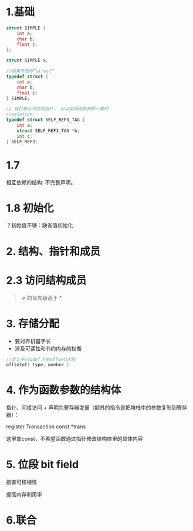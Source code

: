 # 1.基础

```c
struct SIMPLE {
    int a;
    char b;
    float c;
};

struct SIMPLE x;

//如果不想写“struct”
typedef struct {
    int a;
    char b;
    float c;
} SIMPLE;

// 自引用必须变成指针： 可以实现链表和树一类的
//solution:
typedef struct SELF_REF3_TAG {
    int a;
    struct SELF_REF3_TAG *b;
    int c;
} SELF_REF3;
```
# 1.7
相互依赖的结构: 不完整声明。

# 1.8 初始化
？初始值不够：缺省值初始化

# 2. 结构、指针和成员

# 2.3 访问结构成员

> -> 的优先级高于 *

# 3. 存储分配

- 要对齐机器字长
- 涉及可读性和节约内存的权衡

```c
//定义于stddef.h的offsetof宏
offsetof( type, member )
```

# 4. 作为函数参数的结构体
指针、间接访问 + 声明为寄存器变量（额外的指令是把堆栈中的参数复制到寄存器）：

register Transaction const *trans

这里加const，不希望函数通过指针修改结构体里的具体内容

# 5. 位段 bit field
损害可移植性

提高内存利用率

# 6.联合

